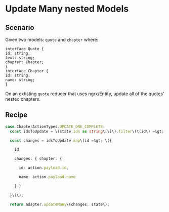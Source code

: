 # Update Many nested Models
## Scenario
Given two models: `quote` and `chapter` where:
```
interface Quote {
id: string;
text: string;
chapter: Chapter;
}
interface Chapter {
id: string;
name: string;
}
```
On an extisting `quote` reducer that uses ngrx/Entity, update all of the quotes' nested chapters.
## Recipe
```ts
case ChapterActionTypes.UPDATE_ONE_COMPLETE:
  const idsToUpdate = \(state.ids as string\[\]\).filter\(\(id\) =&gt; state.entities\[id\].chapter.id === action.payload.id\);

  const changes = idsToUpdate.map\(id =&gt; \({

    id,

    changes: { chapter: {

      id: action.payload.id,

      name: action.payload.name

    } }

  }\)\);

  return adapter.updateMany\(changes, state\);
```